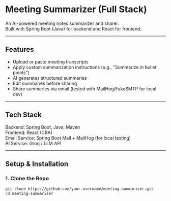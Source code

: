 # Meeting Summarizer (Full Stack)

An AI-powered meeting notes summarizer and sharer.  
Built with Spring Boot (Java) for backend and React for frontend.

---

## Features

- Upload or paste meeting transcripts  
- Apply custom summarization instructions (e.g., "Summarize in bullet points")  
- AI generates structured summaries  
- Edit summaries before sharing  
- Share summaries via email (tested with MailHog/FakeSMTP for local dev)

---

##  Tech Stack

Backend: Spring Boot, Java, Maven  
Frontend: React (CRA)  
Email Service: Spring Boot Mail + MailHog (for local testing)  
AI Service: Groq / LLM API

---

##  Setup & Installation

### 1. Clone the Repo

```bash
git clone https://github.com/your-username/meeting-summarizer.git
cd meeting-summarizer
